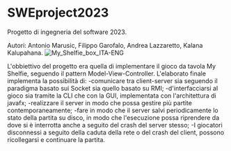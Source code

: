 # SWEproject2023

Progetto di ingegneria del software 2023.

Autori: Antonio Marusic, Filippo Garofalo, Andrea Lazzaretto, Kalana Kalupahana.
![My_Shelfie_box_ITA-ENG](https://user-images.githubusercontent.com/125985963/225013658-63a3e78f-3a04-4e8c-925b-2873ff4c31c5.png)

L'obbiettivo del progetto era quella di implementare il gioco da tavola My Shelfie, seguendo il pattern Model-View-Controller. L'elaborato finale implementa la possibilità di: 
-comunicare tra client-server sia seguendo il paradigma basato sui Socket sia quello basato su RMI; 
-d'interfacciarsi al gioco sia tramite la CLI che con la GUI, implementata con l'architettura di javafx; 
-realizzare il server in modo che possa gestire più partite contemporaneamente; 
-fare in modo che il server salvi periodicamente lo stato della partita su disco, in modo che l'esecuzione possa riprendere da dove si è interrotta anche a seguito del crash del server stesso;
-I giocatori disconnessi a seguito della caduta della rete o del crash del client, possono ricollegarsi e continuare la partita. 

